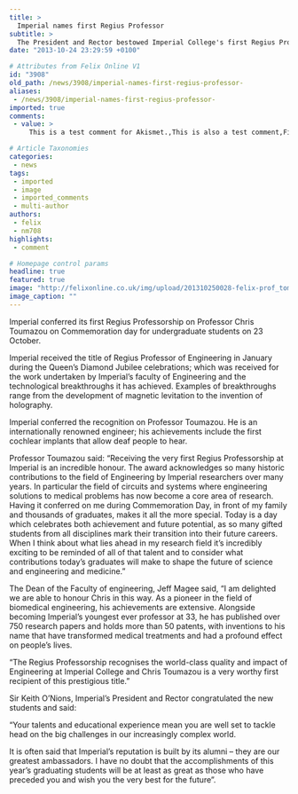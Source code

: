 ```yaml
---
title: >
  Imperial names first Regius Professor
subtitle: >
  The President and Rector bestowed Imperial College's first Regius Professorship on Professor Chris Toumazou.
date: "2013-10-24 23:29:59 +0100"

# Attributes from Felix Online V1
id: "3908"
old_path: /news/3908/imperial-names-first-regius-professor-
aliases:
 - /news/3908/imperial-names-first-regius-professor-
imported: true
comments:
 - value: >
     This is a test comment for Akismet.,This is also a test comment,Finally this should work.,Ah!,Welcome back.I recall a leuctrer at university pointing out how much more plausible and sophisticated was the understanding of Pythagoreanism shewn by the Church Fathers, than that shewn by rationalistic philosophers. The explanations of the latter (e.g. on the Pythagoreans' famous abstention from beans) were shallow and fatuous.The Fathers' analysis may or may not have been correct, but they were at least able to engage theologically with the beliefs and practices they were critiquing and treat them seriously.A subversive point, as the modern presumption was to trust the ancient philosophers (congenial rationalists) against than the Fathers (superstitious old fools who would naturally be so biased against pagan belief systems that they wouldn't be able to do them justice).Doubly subversive, as casting doubt in turn on modern rationalists (and thus supporting the point Lewis/Sarah Foot/you make).,Welcome. You have

# Article Taxonomies
categories:
 - news
tags:
 - imported
 - image
 - imported_comments
 - multi-author
authors:
 - felix
 - nm708
highlights:
 - comment

# Homepage control params
headline: true
featured: true
image: "http://felixonline.co.uk/img/upload/201310250028-felix-prof_tomz_imperial.jpeg"
image_caption: ""
---
```


Imperial conferred its first Regius Professorship on Professor Chris Toumazou on Commemoration day for undergraduate students on 23 October.

Imperial received the title of Regius Professor of Engineering in January during the Queen’s Diamond Jubilee celebrations; which was received for the work undertaken by Imperial’s faculty of Engineering and the technological breakthroughs it has achieved. Examples of breakthroughs range from the development of magnetic levitation to the invention of holography.

Imperial conferred the recognition on Professor Toumazou. He is an internationally renowned engineer; his achievements include the first cochlear implants that allow deaf people to hear.

Professor Toumazou said: “Receiving the very first Regius Professorship at Imperial is an incredible honour. The award acknowledges so many historic contributions to the field of Engineering by Imperial researchers over many years. In particular the field of circuits and systems where engineering solutions to medical problems has now become a core area of research. Having it conferred on me during Commemoration Day, in front of my family and thousands of graduates, makes it all the more special. Today is a day which celebrates both achievement and future potential, as so many gifted students from all disciplines mark their transition into their future careers. When I think about what lies ahead in my research field it’s incredibly exciting to be reminded of all of that talent and to consider what contributions today’s graduates will make to shape the future of science and engineering and medicine.”

The Dean of the Faculty of engineering, Jeff Magee said, “I am delighted we are able to honour Chris in this way. As a pioneer in the field of biomedical engineering, his achievements are extensive. Alongside becoming Imperial’s youngest ever professor at 33, he has published over 750 research papers and holds more than 50 patents, with inventions to his name that have transformed medical treatments and had a profound effect on people’s lives.

“The Regius Professorship recognises the world-class quality and impact of Engineering at Imperial College and Chris Toumazou is a very worthy first recipient of this prestigious title.”

Sir Keith O’Nions, Imperial’s President and Rector congratulated the new students and said:

“Your talents and educational experience mean you are well set to tackle head on the big challenges in our increasingly complex world.

It is often said that Imperial’s reputation is built by its alumni – they are our greatest ambassadors. I have no doubt that the accomplishments of this year’s graduating students will be at least as great as those who have preceded you and wish you the very best for the future”.
